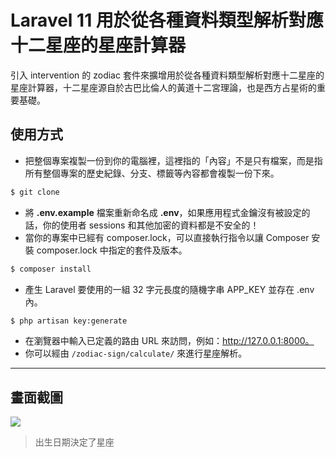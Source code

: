 # Laravel 11 用於從各種資料類型解析對應十二星座的星座計算器

引入 intervention 的 zodiac 套件來擴增用於從各種資料類型解析對應十二星座的星座計算器，十二星座源自於古巴比倫人的黃道十二宮理論，也是西方占星術的重要基礎。

## 使用方式
- 把整個專案複製一份到你的電腦裡，這裡指的「內容」不是只有檔案，而是指所有整個專案的歷史紀錄、分支、標籤等內容都會複製一份下來。
```sh
$ git clone
```
- 將 __.env.example__ 檔案重新命名成 __.env__，如果應用程式金鑰沒有被設定的話，你的使用者 sessions 和其他加密的資料都是不安全的！
- 當你的專案中已經有 composer.lock，可以直接執行指令以讓 Composer 安裝 composer.lock 中指定的套件及版本。
```sh
$ composer install
```
- 產⽣ Laravel 要使用的一組 32 字元長度的隨機字串 APP_KEY 並存在 .env 內。
```sh
$ php artisan key:generate
```
- 在瀏覽器中輸入已定義的路由 URL 來訪問，例如：http://127.0.0.1:8000。
- 你可以經由 `/zodiac-sign/calculate/` 來進行星座解析。

----

## 畫面截圖
![](https://i.imgur.com/1Y2q3g7.png)
> 出生日期決定了星座
